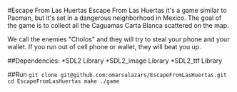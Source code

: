 #Escape From Las Huertas
Escape From Las Huertas it's a game similar to Pacman, but it's set in a dangerous neighborhood in Mexico. 
The goal of the game is to collect all the Caguamas Carta Blanca scattered on the map.

We call the enemies "Cholos" and they will try to steal your phone and your wallet. If you run out of cell phone or wallet, they will beat you up.


##Dependencies:
*SDL2 Library
*SDL2_image Library
*SDL2_ttf Library

##Run
`
git clone git@github.com:omarsalazars/EscapeFromLasHuertas.git
cd EscapeFromLasHuertas
make
./game
`

